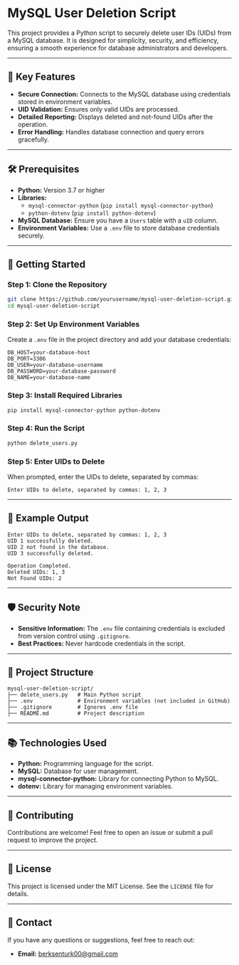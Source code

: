 
# MySQL User Deletion Script

This project provides a Python script to securely delete user IDs (UIDs) from a MySQL database. It is designed for simplicity, security, and efficiency, ensuring a smooth experience for database administrators and developers.

---

## 🔑 Key Features
- **Secure Connection:** Connects to the MySQL database using credentials stored in environment variables.
- **UID Validation:** Ensures only valid UIDs are processed.
- **Detailed Reporting:** Displays deleted and not-found UIDs after the operation.
- **Error Handling:** Handles database connection and query errors gracefully.

---

## 🛠️ Prerequisites
- **Python:** Version 3.7 or higher
- **Libraries:**
  - `mysql-connector-python` (`pip install mysql-connector-python`)
  - `python-dotenv` (`pip install python-dotenv`)
- **MySQL Database:** Ensure you have a `Users` table with a `uID` column.
- **Environment Variables:** Use a `.env` file to store database credentials securely.

---

## 🚀 Getting Started

### Step 1: Clone the Repository
```bash
git clone https://github.com/yourusername/mysql-user-deletion-script.git
cd mysql-user-deletion-script
```

### Step 2: Set Up Environment Variables
Create a `.env` file in the project directory and add your database credentials:
```env
DB_HOST=your-database-host
DB_PORT=3306
DB_USER=your-database-username
DB_PASSWORD=your-database-password
DB_NAME=your-database-name
```

### Step 3: Install Required Libraries
```bash
pip install mysql-connector-python python-dotenv
```

### Step 4: Run the Script
```bash
python delete_users.py
```

### Step 5: Enter UIDs to Delete
When prompted, enter the UIDs to delete, separated by commas:
```text
Enter UIDs to delete, separated by commas: 1, 2, 3
```

---

## 📝 Example Output
```text
Enter UIDs to delete, separated by commas: 1, 2, 3
UID 1 successfully deleted.
UID 2 not found in the database.
UID 3 successfully deleted.

Operation Completed.
Deleted UIDs: 1, 3
Not Found UIDs: 2
```

---

## 🛡️ Security Note
- **Sensitive Information:** The `.env` file containing credentials is excluded from version control using `.gitignore`.
- **Best Practices:** Never hardcode credentials in the script.

---

## 🔧 Project Structure
```
mysql-user-deletion-script/
├── delete_users.py   # Main Python script
├── .env              # Environment variables (not included in GitHub)
├── .gitignore        # Ignores .env file
├── README.md         # Project description
```

---

## 📚 Technologies Used
- **Python:** Programming language for the script.
- **MySQL:** Database for user management.
- **mysql-connector-python:** Library for connecting Python to MySQL.
- **dotenv:** Library for managing environment variables.

---

## 🤝 Contributing
Contributions are welcome! Feel free to open an issue or submit a pull request to improve the project.

---

## 📜 License
This project is licensed under the MIT License. See the `LICENSE` file for details.

---

## 📧 Contact
If you have any questions or suggestions, feel free to reach out:
- **Email:** berksenturk00@gmail.com
